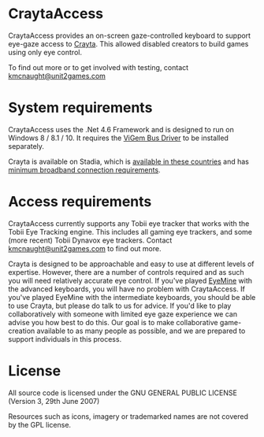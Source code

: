 # CraytaAccess

CraytaAccess provides an on-screen gaze-controlled keyboard to support eye-gaze access to [Crayta](https://crayta.com/). This allowed disabled creators to build games using only eye control. 

To find out more or to get involved with testing, contact kmcnaught@unit2games.com

# System requirements

CraytaAccess uses the .Net 4.6 Framework and is designed to run on Windows 8 / 8.1 / 10. It requires the [ViGem Bus Driver](https://github.com/ViGEm/ViGEmBus/releases) to be installed separately.

Crayta is available on Stadia, which is [available in these countries](https://support.google.com/stadia/answer/9338852) and has [minimum broadband connection requirements](https://support.google.com/stadia/answer/9607891).

# Access requirements

CraytaAccess currently supports any Tobii eye tracker that works with the Tobii Eye Tracking engine. This includes all gaming eye trackers, and some (more recent) Tobii Dynavox eye trackers. Contact kmcnaught@unit2games.com to find out more. 

Crayta is designed to be approachable and easy to use at different levels of expertise. However, there are a number of controls required and as such you will need relatively accurate eye control. If you've played [EyeMine](https://github.com/SpecialEffect/EyeMine/wiki) with the advanced keyboards, you will have no problem with CraytaAccess. If you've played EyeMine with the intermediate keyboards, you should be able to use Crayta, but please do talk to us for advice. If you'd like to play collaboratively with someone with limited eye gaze experience we can advise you how best to do this. Our goal is to make collaborative game-creation available to as many people as possible, and we are prepared to support individuals in this process.

# License

All source code is licensed under the GNU GENERAL PUBLIC LICENSE (Version 3, 29th June 2007)

Resources such as icons, imagery or trademarked names are not covered by the GPL license. 
